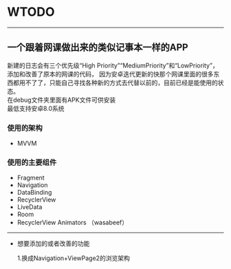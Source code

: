 # WTODO
-----------------------------------

## 一个跟着网课做出来的类似记事本一样的APP  

新建的日志会有三个优先级“High Priority”“MediumPriority”和“LowPriority”，添加和改善了原本的网课的代码，
因为安卓迭代更新的快那个网课里面的很多东西都用不了了，只能自己寻找各种新的方式去代替以前的，目前已经是能使用的状态。   
在debug文件夹里面有APK文件可供安装    
最低支持安卓8.0系统
### 使用的架构    
- MVVM
### 使用的主要组件
- Fragment
- Navigation
- DataBinding
- RecyclerView
- LiveData
- Room
- RecyclerView Animators （wasabeef）
---------------------------------
- 想要添加的或者改善的功能   

  1.换成Navigation+ViewPage2的浏览架构
 
